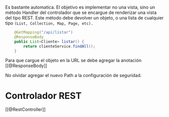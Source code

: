 Es bastante automatica.
El objetivo es implementar no una vista, sino un método Handler del controlador que se encargue de renderizar una vista del tipo REST.
Este método debe devolver un objeto, o una lista de cualquier tipo ``(List, Collection, Map, Page, etc).``

```java
	@GetMapping("/api/listar")
	@ResponseBody
	public List<Cliente> listar() {
		return clienteService.findAll();
	}
```

Para que cargue el objeto en la URL se debe agregar la anotación [[@ResponseBody]]

No olvidar agregar el nuevo Path a la configuración de seguridad.

# Controlador REST
[[@RestController]]
